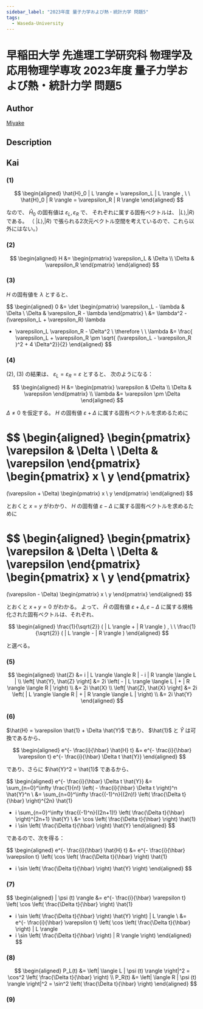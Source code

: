 ```yaml
---
sidebar_label: "2023年度 量子力学および熱・統計力学 問題5"
tags:
  - Waseda-University
---
```

# 早稲田大学 先進理工学研究科 物理学及応用物理学専攻 2023年度 量子力学および熱・統計力学 問題5

## **Author**
[Miyake](https://miyake.github.io/exams/index.html)

## **Description**

## **Kai**
### (1)

$$
\begin{aligned}
\hat{H}_0 | L \rangle = \varepsilon_L | L \rangle
, \ \ 
\hat{H}_0 | R \rangle = \varepsilon_R | R \rangle
\end{aligned}
$$

なので、 $\hat{H}_0$ の固有値は $\varepsilon_L, \varepsilon_R$ で、
それぞれに属する固有ベクトルは、 $| L \rangle, | R \rangle$ である。
（ $| L \rangle, | R \rangle$ で張られる2次元ベクトル空間を考えているので、これら以外にはない。）

### (2)

$$
\begin{aligned}
H &= \begin{pmatrix}
\varepsilon_L & \Delta \\ \Delta & \varepsilon_R \end{pmatrix}
\end{aligned}
$$

### (3)
$H$ の固有値を $\lambda$ とすると、

$$
  \begin{aligned}
  0
  &= \det \begin{pmatrix}
  \varepsilon_L - \lambda & \Delta \\ \Delta & \varepsilon_R - \lambda
  \end{pmatrix}
  \\
  &= \lambda^2 - (\varepsilon_L + \varepsilon_R) \lambda
  + \varepsilon_L \varepsilon_R - \Delta^2
  \\
  \therefore \ \ 
  \lambda
  &= \frac{ \varepsilon_L + \varepsilon_R \pm
  \sqrt{ (\varepsilon_L - \varepsilon_R )^2 + 4 \Delta^2}}{2}
  \end{aligned}
$$

### (4)
(2), (3) の結果は、 $\varepsilon_L = \varepsilon_R = \varepsilon$ とすると、
次のようになる：

$$
\begin{aligned}
H
&=
\begin{pmatrix}
\varepsilon & \Delta \\ \Delta & \varepsilon
\end{pmatrix}
\\
\lambda &= \varepsilon \pm \Delta
\end{aligned}
$$

$\Delta \ne 0$ を仮定する。
$H$ の固有値 $\varepsilon + \Delta$ に属する固有ベクトルを求めるために

$$
\begin{aligned}
\begin{pmatrix}
\varepsilon & \Delta \\ \Delta & \varepsilon
\end{pmatrix}
\begin{pmatrix} x \\ y \end{pmatrix}
=
(\varepsilon + \Delta)
\begin{pmatrix} x \\ y \end{pmatrix}
\end{aligned}
$$

とおくと $x=y$ がわかり、
$H$ の固有値 $\varepsilon - \Delta$ に属する固有ベクトルを求めるために

$$
\begin{aligned}
\begin{pmatrix}
\varepsilon & \Delta \\ \Delta & \varepsilon
\end{pmatrix}
\begin{pmatrix} x \\ y \end{pmatrix}
=
(\varepsilon - \Delta)
\begin{pmatrix} x \\ y \end{pmatrix}
\end{aligned}
$$

とおくと $x+y=0$ がわかる。
よって、 $\hat{H}$ の固有値 $\varepsilon + \Delta, \varepsilon - \Delta$
に属する規格化された固有ベクトルは、それぞれ、

$$
\begin{aligned}
\frac{1}{\sqrt{2}} ( | L \rangle + | R \rangle )
, \ \ 
\frac{1}{\sqrt{2}} ( | L \rangle - | R \rangle )
\end{aligned}
$$

と選べる。

### (5)

$$
\begin{aligned}
\hat{Z} &= i | L \rangle \langle R | - i | R \rangle \langle L |
\\
\left[ \hat{Y}, \hat{Z} \right]
&= 2i \left( - | L \rangle \langle L | + | R \rangle \langle R | \right)
\\
&= 2i \hat{X}
\\
\left[ \hat{Z}, \hat{X} \right]
&= 2i \left( | L \rangle \langle R | + | R \rangle \langle L | \right)
\\
&= 2i \hat{Y}
\end{aligned}
$$

### (6)
$\hat{H} = \varepsilon \hat{1} + \Delta \hat{Y}$
であり、 $\hat{1}$ と $\hat{Y}$ は可換であるから、

$$
\begin{aligned}
e^{- \frac{i}{\hbar} \hat{H} t}
&= e^{- \frac{i}{\hbar} \varepsilon t}
e^{- \frac{i}{\hbar} \Delta t \hat{Y}}
\end{aligned}
$$

であり、さらに $\hat{Y}^2 = \hat{1}$ であるから、

$$
\begin{aligned}
e^{- \frac{i}{\hbar} \Delta t \hat{Y}}
&= \sum_{n=0}^\infty \frac{1}{n!}
\left( - \frac{i}{\hbar} \Delta t \right)^n \hat{Y}^n
\\
&= \sum_{n=0}^\infty \frac{(-1)^n}{(2n)!}
\left( \frac{\Delta t}{\hbar} \right)^{2n} \hat{1}
- i \sum_{n=0}^\infty \frac{(-1)^n}{(2n+1)!}
\left( \frac{\Delta t}{\hbar} \right)^{2n+1} \hat{Y}
\\
&= \cos \left( \frac{\Delta t}{\hbar} \right) \hat{1}
- i \sin \left( \frac{\Delta t}{\hbar} \right) \hat{Y}
\end{aligned}
$$

であるので、次を得る：

$$
\begin{aligned}
e^{- \frac{i}{\hbar} \hat{H} t}
&= e^{- \frac{i}{\hbar} \varepsilon t} \left(
\cos \left( \frac{\Delta t}{\hbar} \right) \hat{1}
- i \sin \left( \frac{\Delta t}{\hbar} \right) \hat{Y}
\right)
\end{aligned}
$$

### (7)

$$
\begin{aligned}
| \psi (t) \rangle
&= e^{- \frac{i}{\hbar} \varepsilon t} \left(
\cos \left( \frac{\Delta t}{\hbar} \right) \hat{1}
- i \sin \left( \frac{\Delta t}{\hbar} \right) \hat{Y}
\right) | L \rangle
\\
&= e^{- \frac{i}{\hbar} \varepsilon t} \left(
\cos \left( \frac{\Delta t}{\hbar} \right) | L \rangle
- i \sin \left( \frac{\Delta t}{\hbar} \right) | R \rangle
\right)
\end{aligned}
$$

### (8)

$$
\begin{aligned}
P_L(t)
&= \left| \langle L | \psi (t) \rangle \right|^2
= \cos^2 \left( \frac{\Delta t}{\hbar} \right)
\\
P_R(t)
&= \left| \langle R | \psi (t) \rangle \right|^2
= \sin^2 \left( \frac{\Delta t}{\hbar} \right)
\end{aligned}
$$

### (9)
